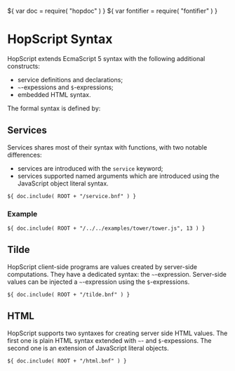 ${ var doc = require( "hopdoc" ) }
${ var fontifier = require( "fontifier" ) }

HopScript Syntax
================

HopScript extends EcmaScript 5 syntax with the following additional constructs:

 * service definitions and declarations;
 * `~`-expessions and `$`-expressions;
 * embedded HTML syntax.

The formal syntax is defined by:


Services
--------

Services shares most of their syntax with functions, with two notable differences:

 * services are introduced with the `service` keyword;
 * services supported named arguments which are introduced using the JavaScript
   object literal syntax. 

```ebnf
${ doc.include( ROOT + "/service.bnf" ) }
```

### Example ###

```hopscript
${ doc.include( ROOT + "/../../examples/tower/tower.js", 13 ) }
```

Tilde
-----

HopScript client-side programs are values created by server-side computations.
They have a dedicated syntax: the `~`-expression. Server-side
values can be injected a `~`-expression using the `$`-expressions.

```ebnf
${ doc.include( ROOT + "/tilde.bnf" ) }
```

HTML
----

HopScript supports two syntaxes for creating server side HTML values. The first
one is plain HTML syntax extended with `~`- and `$`-expessions. The second one
is an extension of JavaScript literal objects.

```ebnf
${ doc.include( ROOT + "/html.bnf" ) }
```



